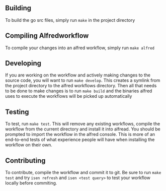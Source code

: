 ## Building
To build the go src files, simply run `make` in the project directory

## Compiling Alfredworkflow
To compile your changes into an alfred workflow, simply run `make alfred`

## Developing
If you are working on the workflow and actively making changes to the source code, you will want to 
run `make develop`. This creates a symlink from the project directory to the alfred workflows directory. Then all that needs to be done to make changes is to run `make build` and the binaries alfred uses to
execute the workflows will be picked up automatically

## Testing
To test, run `make test`. This will remove any existing workflows, compile the workflow from the current directory and install it into alfread. You should be prompted to import the workflow in the alfred console. This is more of an end-to-end tests of what experience people will have when installing the workflow on their own. 

## Contributing
To contribute, compile the workflow and commit it to git. Be sure to run `make test` and try `isen refresh` and `isen <test query>` to test your workflow locally before commiting.
